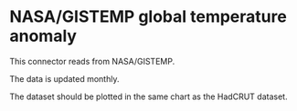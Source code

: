 # NASA/GISTEMP global temperature anomaly

This connector reads from NASA/GISTEMP.

The data is updated monthly.

The dataset should be plotted in the same chart as the HadCRUT dataset.
